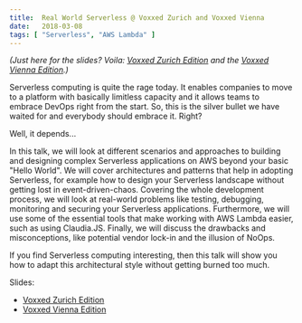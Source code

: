 ```yaml
---
title:  Real World Serverless @ Voxxed Zurich and Voxxed Vienna
date:   2018-03-08
tags: [ "Serverless", "AWS Lambda" ]
---
```


_(Just here for the slides? Voila: [Voxxed Zurich Edition](/assets/media/2018-03-08/real_world_serverless_20180307-voxxed-zurich.pdf)
and the [Voxxed Vienna Edition](/assets/media/2018-03-13/real_world_serverless_20180311-voxxed-vienna-final.pdf).)_

Serverless computing is quite the rage today. It enables companies to move to a platform with basically limitless capacity and it allows teams to embrace DevOps right from the start.
So, this is the silver bullet we have waited for and everybody should embrace it. Right?

Well, it depends...

In this talk, we will look at different scenarios and approaches to building and designing complex Serverless applications on AWS beyond your basic "Hello World".
We will cover architectures and patterns that help in adopting Serverless, for example how to design your Serverless landscape without getting lost in event-driven-chaos.
Covering the whole development process, we will look at real-world problems like testing, debugging, monitoring and securing your Serverless applications. Furthermore, we will use some of the essential tools that make working with AWS Lambda easier, such as using Claudia.JS.
Finally, we will discuss the drawbacks and misconceptions, like potential vendor lock-in and the illusion of NoOps.

If you find Serverless computing interesting, then this talk will show you how to adapt this architectural style without getting burned too much.

Slides:

* [Voxxed Zurich Edition](/assets/media/2018-03-08/real_world_serverless_20180307-voxxed-zurich.pdf)
* [Voxxed Vienna Edition](/assets/media/2018-03-13/real_world_serverless_20180311-voxxed-vienna-final.pdf)
